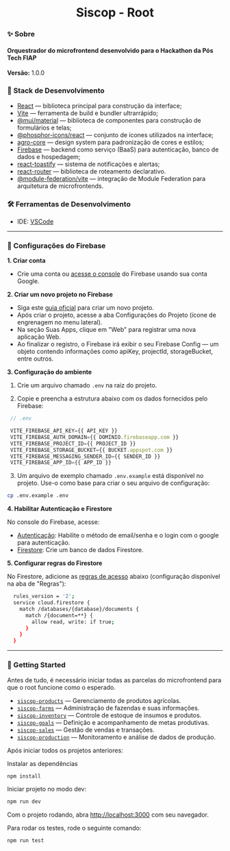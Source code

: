 <h1 align="center">Siscop - Root</h1>

### ✨ Sobre

<h4>Orquestrador do microfrontend desenvolvido para o Hackathon da Pós Tech FIAP</h4>

<b>Versão:</b> 1.0.0

### 📌 Stack de Desenvolvimento

- [React](https://react.dev/) — biblioteca principal para construção da interface;
- [Vite](https://vite.dev/) — ferramenta de build e bundler ultrarrápido;
- [@mui/material](https://mui.com/material-ui/) — biblioteca de componentes para construção de formulários e telas;
- [@phosphor-icons/react](https://phosphoricons.com/) — conjunto de ícones utilizados na interface;
- [agro-core](https://www.npmjs.com/package/agro-core) — design system para padronização de cores e estilos;
- [Firebase](https://firebase.google.com) — backend como serviço (BaaS) para autenticação, banco de dados e hospedagem;
- [react-toastify](https://fkhadra.github.io/react-toastify/introduction/) — sistema de notificações e alertas;
- [react-router](https://reactrouter.com/) — biblioteca de roteamento declarativo.
- [@module-federation/vite](https://github.com/module-federation/vite) — integração de Module Federation para arquitetura de microfrontends.

### 🛠️ Ferramentas de Desenvolvimento
- IDE: [VSCode](https://code.visualstudio.com/)

---

### 🔧 Configurações do Firebase

<b>1. Criar conta</b>

  - Crie uma conta ou [acesse o console](https://console.firebase.google.com/) do Firebase usando sua conta Google.

<b>2. Criar um novo projeto no Firebase</b>

  - Siga este [guia oficial](https://firebase.google.com/docs/web/setup) para criar um novo projeto.
  - Após criar o projeto, acesse a aba Configurações do Projeto (ícone de engrenagem no menu lateral).
  - Na seção Suas Apps, clique em "Web" para registrar uma nova aplicação Web.
  - Ao finalizar o registro, o Firebase irá exibir o seu Firebase Config — um objeto contendo informações como apiKey, projectId, storageBucket, entre outros.

<b>3. Configuração do ambiente</b>

  1. Crie um arquivo chamado `.env` na raiz do projeto.

  2. Copie e preencha a estrutura abaixo com os dados fornecidos pelo Firebase:

   ```js
    // .env

    VITE_FIREBASE_API_KEY={{ API_KEY }}
    VITE_FIREBASE_AUTH_DOMAIN={{ DOMINIO.firebaseapp.com }}
    VITE_FIREBASE_PROJECT_ID={{ PROJECT_ID }}
    VITE_FIREBASE_STORAGE_BUCKET={{ BUCKET.appspot.com }}
    VITE_FIREBASE_MESSAGING_SENDER_ID={{ SENDER_ID }}
    VITE_FIREBASE_APP_ID={{ APP_ID }}
  ```

  3. Um arquivo de exemplo chamado ```.env.example``` está disponível no projeto. Use-o como base para criar o seu arquivo de configuração:

  ```bash
  cp .env.example .env
  ```

<b>4. Habilitar Autenticação e Firestore</b>

  No console do Firebase, acesse:

  - [Autenticação](https://firebase.google.com/docs/auth/web/email-link-auth): Habilite o método de email/senha e o login com o google para autenticação.
  - [Firestore](https://firebase.google.com/docs/firestore/quickstart): Crie um banco de dados Firestore.

<b>5. Configurar regras do Firestore</b>

  No Firestore, adicione as [regras de acesso](https://firebase.google.com/docs/firestore/security/get-started) abaixo (configuração disponível na aba de "Regras"):
  ```bash
    rules_version = '2';
    service cloud.firestore {
      match /databases/{database}/documents {
        match /{document=**} {
          allow read, write: if true;
        }
      }
    }
  ```

---

### 🎯 Getting Started

Antes de tudo, é necessário iniciar todas as parcelas do microfrontend para que o root funcione como o esperado.

- [`siscop-products`](https://github.com/beatrizsantiago/siscop-products) — Gerenciamento de produtos agrícolas.
- [`siscop-farms`](https://github.com/beatrizsantiago/siscop-farms) — Administração de fazendas e suas informações.
- [`siscop-inventory`](https://github.com/beatrizsantiago/siscop-inventory) — Controle de estoque de insumos e produtos.
- [`siscop-goals`](https://github.com/beatrizsantiago/siscop-goals) — Definição e acompanhamento de metas produtivas.
- [`siscop-sales`](https://github.com/beatrizsantiago/siscop-sales) — Gestão de vendas e transações.
- [`siscop-production`](https://github.com/beatrizsantiago/siscop-production) — Monitoramento e análise de dados de produção.

Após iniciar todos os projetos anteriores:

Instalar as dependências

```bash
npm install
```

Iniciar projeto no modo dev:

```bash
npm run dev
```

Com o projeto rodando, abra [http://localhost:3000](http://localhost:3000) com seu navegador.

Para rodar os testes, rode o seguinte comando:

```bash
npm run test
```
